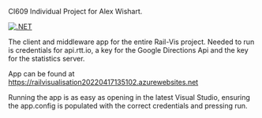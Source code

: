 CI609 Individual Project for Alex Wishart.

[![.NET](https://github.com/DeeDoubleYous/Rail-Visualisation/actions/workflows/dotnet.yml/badge.svg)](https://github.com/DeeDoubleYous/Rail-Visualisation/actions/workflows/dotnet.yml)

The client and middleware app for the entire Rail-Vis project. Needed to run is credentials for api.rtt.io, a key for the Google Directions Api and the key for the statistics server. 

App can be found at https://railvisualisation20220417135102.azurewebsites.net

Running the app is as easy as opening in the latest Visual Studio, ensuring the app.config is populated with the correct credentials and pressing run. 
